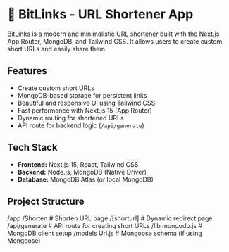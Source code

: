 # 🔗 BitLinks - URL Shortener App

BitLinks is a modern and minimalistic URL shortener built with the Next.js App Router, MongoDB, and Tailwind CSS. It allows users to create custom short URLs and easily share them.

## Features

-  Create custom short URLs
-  MongoDB-based storage for persistent links
-  Beautiful and responsive UI using Tailwind CSS
-  Fast performance with Next.js 15 (App Router)
-  Dynamic routing for shortened URLs
-  API route for backend logic (`/api/generate`)

##  Tech Stack

- **Frontend:** Next.js 15, React, Tailwind CSS
- **Backend:** Node.js, MongoDB (Native Driver)
- **Database:** MongoDB Atlas (or local MongoDB)

##  Project Structure
/app
/Shorten # Shorten URL page
/[shorturl] # Dynamic redirect page
/api/generate # API route for creating short URLs
/lib
mongodb.js # MongoDB client setup
/models
Url.js # Mongoose schema (if using Mongoose)



